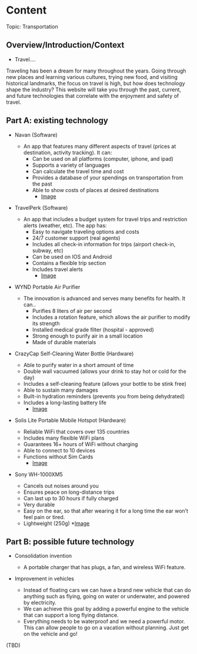 # Content
Topic: Transportation

## Overview/Introduction/Context
* Travel....

Traveling has been a dream for many throughout the years. Going through new places and learning various cultures, trying new food, and visiting historical landmarks, the focus on travel is high, but how does technology shape the industry? This website will take you through the past, current, and future technologies that correlate with the enjoyment and safety of travel.


## Part A: existing technology
* Navan (Software)
  * An app that features many different aspects of travel (prices at destination, activity tracking). It can:
    * Can be used on all platforms (computer, iphone, and ipad)
    * Supports a variety of languages
    * Can calculate the travel time and cost
    * Provides a database of your spendings on transportation from the past
    * Able to show costs of places at desired destinations
      * [Image](https://www.google.com/url?q=https://cdn.dribbble.com/userupload/2802680/file/original-b88e74c06d4ce409d877fbce77e0e0b2.jpg?compress%3D1%26resize%3D1024x951&sa=D&source=docs&ust=1713202221107122&usg=AOvVaw2aBAbgfKo5AXXl1zeLPhl8)
* TravelPerk (Software)
   * An app that includes a budget system for travel trips and restriction alerts (weather, etc). The app has:
     * Easy to navigate traveling options and costs
     * 24/7 customer support (real agents)
     * Includes all check-in information for trips (airport check-in, subway, etc)
     * Can be used on IOS and Android
     * Contains a flexible trip section
     * Includes travel alerts
       * [Image](https://venturebeat.com/wp-content/uploads/2021/04/header_image.png?fit=1722%2C871&strip=all)
* WYND Portable Air Purifier
  * The innovation is advanced and serves many benefits for health. It can..
    * Purifies 8 liters of air per second
    * Includes a rotation feature, which allows the air purifier to modify its strength
    * Installed medical grade filter (hospital - approved)
    * Strong enough to purify air in a small location
    * Made of durable materials

* CrazyCap Self-Cleaning Water Bottle (Hardware)
  * Able to purify water in a short amount of time
  * Double wall vacuumed (allows your drink to stay hot or cold for the day)
  * Includes a self-cleaning feature (allows your bottle to be stink free)
  * Able to sustain many damages
  * Built-in hydration reminders (prevents you from being dehydrated)
  * Includes a long-lasting battery life
     * [Image](https://gadgetsin.com/uploads/2020/03/crazycap_self_cleaning_water_bottle_with_uv_water_purifier_cap_2.jpg)

* Solis Lite Portable Mobile Hotspot (Hardware)
  * Reliable WiFi that covers over 135 countries
  * Includes many flexible WiFi plans
  * Guarantees 16+ hours of WiFi without charging
  * Able to connect to 10 devices
  * Functions without Sim Cards
    * [Image](https://pisces.bbystatic.com/image2/BestBuy_US/images/products/6491/6491688cv17d.jpg)


* Sony WH-1000XM5
  * Cancels out noises around you
  * Ensures peace on long-distance trips
  * Can last up to 30 hours if fully charged
  * Very durable
  * Easy on the ear, so that after wearing it for a long time the ear won’t feel pain or tired.
  * Lightweight (250g)
    *[Image](https://www.stuff.tv/wp-content/uploads/sites/2/2017/06/Stuff-Best-Noise-Cancelling-Headphones-ANC-Earphones.png)



## Part B: possible future technology
* Consolidation invention
  * A portable charger that has plugs, a fan, and wireless WiFi feature.

* Improvement in vehicles
  * Instead of floating cars we can have a brand new vehicle that can do anything such as flying, going on water or underwater, and powered by electricity.
  * We can achieve this goal by adding a powerful engine to the vehicle that can support a long flying distance.
  * Everything needs to be waterproof and we need a powerful motor.
This can allow people to go on a vacation without planning. Just get on the vehicle and go!

(TBD)
